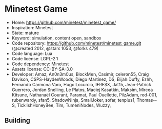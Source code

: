 # Minetest Game

- Home: https://github.com/minetest/minetest_game/
- Inspiration: Minetest
- State: mature
- Keyword: simulation, content open, sandbox
- Code repository: https://github.com/minetest/minetest_game.git (@created 2012, @stars 1053, @forks 479)
- Code language: Lua
- Code license: LGPL-2.1
- Code dependency: Minetest
- Assets license: CC-BY-SA-3.0
- Developer: Amaz, An0n3m0us, BlockMen, Casimir, celeron55, Craig Davison, CSPS-HaydenWoods, Diego Martínez, DS, Elijah Duffy, Ezhh, Fernando Carmona Varo, Hugo Locurcio, IFRFSX, Jat15, Jean-Patrick Guerrero, Jordan Snelling, Le Platos, Maciej Kasatkin, Maksim, Mircea Kitsune, Nathanaël Courant, Paramat, Paul Ouellette, PilzAdam, red-001, rubenwardy, sfan5, ShadowNinja, SmallJoker, sofar, tenplus1, Thomas--S, TicklishHoneyBee, Tim, TumeniNodes, Wuzzy, ‮

## Building
